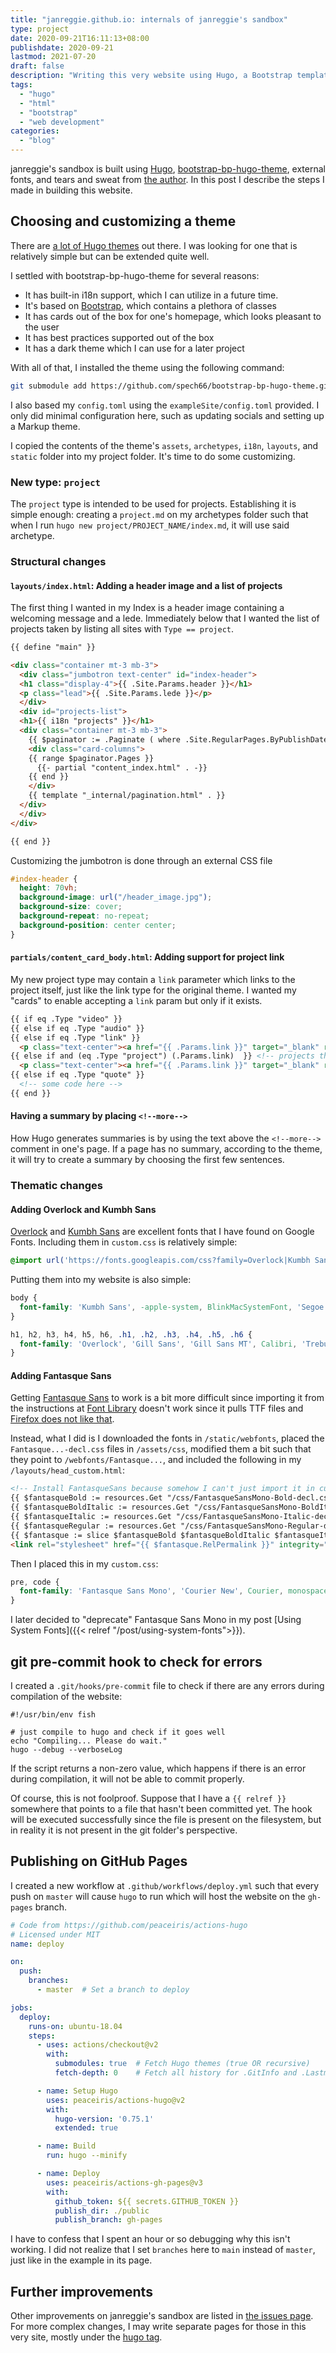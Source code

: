 ```yaml
---
title: "janreggie.github.io: internals of janreggie's sandbox"
type: project
date: 2020-09-21T16:11:13+08:00
publishdate: 2020-09-21
lastmod: 2021-07-20
draft: false
description: "Writing this very website using Hugo, a Bootstrap template, modifying some templates for personal use, and hosting on GitHub Pages"
tags:
  - "hugo"
  - "html"
  - "bootstrap"
  - "web development"
categories:
  - "blog"
---
```


janreggie's sandbox is built using [Hugo](https://gohugo.io/),
[bootstrap-bp-hugo-theme](https://themes.gohugo.io/bootstrap-bp-hugo-theme/),
external fonts, and tears and sweat from [the author](https://github.com/janreggie/).
In this post I describe the steps I made in building this website.

<!--more-->

## Choosing and customizing a theme

There are [a lot of Hugo themes](https://themes.gohugo.io/) out there.
I was looking for one that is relatively simple but can be extended quite well.

I settled with bootstrap-bp-hugo-theme for several reasons:

- It has built-in i18n support, which I can utilize in a future time.
- It's based on [Bootstrap](https://getbootstrap.com/), which contains a plethora of classes
- It has cards out of the box for one's homepage, which looks pleasant to the user
- It has best practices supported out of the box
- It has a dark theme which I can use for a later project

With all of that,
I installed the theme using the following command:

```sh
git submodule add https://github.com/spech66/bootstrap-bp-hugo-theme.git themes/bootstrap-bp-hugo-theme
```

I also based my `config.toml` using the `exampleSite/config.toml` provided.
I only did minimal configuration here, such as updating socials
and setting up a Markup theme.

I copied the contents of the theme's
`assets`, `archetypes`, `i18n`, `layouts`, and `static` folder
into my project folder.
It's time to do some customizing.

### New type: `project`

The `project` type is intended to be used for projects.
Establishing it is simple enough: creating a `project.md` on my archetypes folder
such that when I run `hugo new project/PROJECT_NAME/index.md`, it will use said archetype.

### Structural changes

#### `layouts/index.html`: Adding a header image and a list of projects

The first thing I wanted in my Index is a header image containing a welcoming message and a lede.
Immediately below that I wanted the list of projects
taken by listing all sites with `Type == project`.

```html
{{ define "main" }}

<div class="container mt-3 mb-3">
  <div class="jumbotron text-center" id="index-header">
  <h1 class="display-4">{{ .Site.Params.header }}</h1>
  <p class="lead">{{ .Site.Params.lede }}</p>
  </div>
  <div id="projects-list">
  <h1>{{ i18n "projects" }}</h1>
  <div class="container mt-3 mb-3">
    {{ $paginator := .Paginate ( where .Site.RegularPages.ByPublishDate.Reverse "Type" "==" "project") }}
    <div class="card-columns">
    {{ range $paginator.Pages }}
      {{- partial "content_index.html" . -}}
    {{ end }}
    </div>
    {{ template "_internal/pagination.html" . }}
  </div>
  </div>
</div>

{{ end }}
```

Customizing the jumbotron is done through an external CSS file

```css
#index-header {
  height: 70vh;
  background-image: url("/header_image.jpg");
  background-size: cover;
  background-repeat: no-repeat;
  background-position: center center;
}
```

#### `partials/content_card_body.html`: Adding support for project link

My new project type may contain a `link` parameter which links to the project itself,
just like the link type for the original theme.
I wanted my "cards" to enable accepting a `link` param but only if it exists.

```html
{{ if eq .Type "video" }}
{{ else if eq .Type "audio" }}
{{ else if eq .Type "link" }}
  <p class="text-center"><a href="{{ .Params.link }}" target="_blank" rel="noopener noreferrer" class="btn btn-primary btn-lg" tabindex="-1" role="button"><i class="fas fa-link"></i>&nbsp;{{ .Title }}</a></p>
{{ else if and (eq .Type "project") (.Params.link)  }} <!-- projects that have external links (most of the time they should have one!) -->
  <p class="text-center"><a href="{{ .Params.link }}" target="_blank" rel="noopener noreferrer" class="btn btn-primary btn-lg" tabindex="-1" role="button"><i class="fas fa-globe"></i>&nbsp;{{ index (split .Title ":") 0 }}</a></p>
{{ else if eq .Type "quote" }}
  <!-- some code here -->
{{ end }}
```

#### Having a summary by placing `<!--more-->`

How Hugo generates summaries is by using the text above the
`<!--more-->` comment in one's page.
If a page has no summary, according to the theme,
it will try to create a summary by choosing the first few sentences.

### Thematic changes

#### Adding Overlock and Kumbh Sans

[Overlock](https://fonts.google.com/specimen/Overlock) and [Kumbh Sans](https://fonts.google.com/specimen/Kumbh+Sans)
are excellent fonts that I have found on Google Fonts.
Including them in `custom.css` is relatively simple:

```css
@import url('https://fonts.googleapis.com/css?family=Overlock|Kumbh Sans&display=swap');
```

Putting them into my website is also simple:

```css
body {
  font-family: 'Kumbh Sans', -apple-system, BlinkMacSystemFont, 'Segoe UI', Roboto, Oxygen, Ubuntu, Cantarell, 'Open Sans', 'Helvetica Neue', sans-serif;
}

h1, h2, h3, h4, h5, h6, .h1, .h2, .h3, .h4, .h5, .h6 {
  font-family: 'Overlock', 'Gill Sans', 'Gill Sans MT', Calibri, 'Trebuchet MS', sans-serif
}
```

#### Adding Fantasque Sans

Getting [Fantasque Sans](https://github.com/belluzj/fantasque-sans) to work is a bit more difficult
since importing it from the instructions at [Font Library](https://fontlibrary.org/en/font/fantasque-sans-mono)
doesn't work since it pulls TTF files and [Firefox does not like that](https://stackoverflow.com/a/26695077/14020202).

Instead, what I did is I downloaded the fonts in `/static/webfonts`,
placed the `Fantasque...-decl.css` files in `/assets/css`,
modified them a bit such that they point to `/webfonts/Fantasque...`,
and included the following in my `/layouts/head_custom.html`:

```html
<!-- Install FantasqueSans because somehow I can't just import it in custom.css -->
{{ $fantasqueBold := resources.Get "/css/FantasqueSansMono-Bold-decl.css" }}
{{ $fantasqueBoldItalic := resources.Get "/css/FantasqueSansMono-BoldItalic-decl.css" }}
{{ $fantasqueItalic := resources.Get "/css/FantasqueSansMono-Italic-decl.css" }}
{{ $fantasqueRegular := resources.Get "/css/FantasqueSansMono-Regular-decl.css" }}
{{ $fantasque := slice $fantasqueBold $fantasqueBoldItalic $fantasqueItalic $fantasqueRegular | resources.Concat "/css/fantasque.css" | minify | fingerprint "sha512" }}
<link rel="stylesheet" href="{{ $fantasque.RelPermalink }}" integrity="{{ $fantasque.Data.Integrity }}">
```

Then I placed this in my `custom.css`:

```css
pre, code {
  font-family: 'Fantasque Sans Mono', 'Courier New', Courier, monospace;
}
```

I later decided to "deprecate" Fantasque Sans Mono in my post [Using System Fonts]({{< relref "/post/using-system-fonts">}}).

## git pre-commit hook to check for errors

I created a `.git/hooks/pre-commit` file to check if there are any errors
during compilation of the website:

```fish
#!/usr/bin/env fish

# just compile to hugo and check if it goes well
echo "Compiling... Please do wait."
hugo --debug --verboseLog
```

If the script returns a non-zero value,
which happens if there is an error during compilation,
it will not be able to commit properly.

Of course, this is not foolproof.
Suppose that I have a `{{ relref }}` somewhere
that points to a file that hasn't been committed yet.
The hook will be executed successfully since the file is present on the filesystem,
but in reality it is not present in the git folder's perspective.

## Publishing on GitHub Pages

I created a new workflow at `.github/workflows/deploy.yml`
such that every push on `master` will cause `hugo` to run
which will host the website on the `gh-pages` branch.

```yml
# Code from https://github.com/peaceiris/actions-hugo
# Licensed under MIT
name: deploy

on:
  push:
    branches:
      - master  # Set a branch to deploy

jobs:
  deploy:
    runs-on: ubuntu-18.04
    steps:
      - uses: actions/checkout@v2
        with:
          submodules: true  # Fetch Hugo themes (true OR recursive)
          fetch-depth: 0    # Fetch all history for .GitInfo and .Lastmod

      - name: Setup Hugo
        uses: peaceiris/actions-hugo@v2
        with:
          hugo-version: '0.75.1'
          extended: true

      - name: Build
        run: hugo --minify

      - name: Deploy
        uses: peaceiris/actions-gh-pages@v3
        with:
          github_token: ${{ secrets.GITHUB_TOKEN }}
          publish_dir: ./public
          publish_branch: gh-pages
```

I have to confess that I spent an hour or so debugging why this isn't working.
I did not realize that I set `branches` here to `main` instead of `master`,
just like in the example in its page.

## Further improvements

Other improvements on janreggie's sandbox are listed in
[the issues page](https://github.com/janreggie/janreggie.github.io/issues).
For more complex changes, I may write separate pages for those in this very site,
mostly under the [hugo tag](/tags/#hugo).
